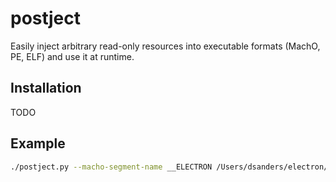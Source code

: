 # postject

Easily inject arbitrary read-only resources into executable formats
(MachO, PE, ELF) and use it at runtime.

## Installation

TODO

## Example

```sh
./postject.py --macho-segment-name __ELECTRON /Users/dsanders/electron/src/out/Testing/Electron.app/Contents/Frameworks/Electron\ Framework.framework/Electron\ Framework __app_asar /Users/dsanders/test.asar
```
